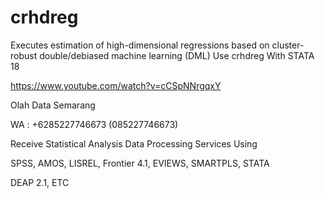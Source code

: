 # crhdreg
Executes estimation of high-dimensional regressions based on cluster-robust double/debiased machine learning (DML) Use crhdreg With STATA 18

https://www.youtube.com/watch?v=cCSpNNrgqxY

Olah Data Semarang

WA : +6285227746673 (085227746673)

Receive Statistical Analysis Data Processing Services Using

SPSS, AMOS, LISREL, Frontier 4.1, EVIEWS, SMARTPLS, STATA

DEAP 2.1, ETC
